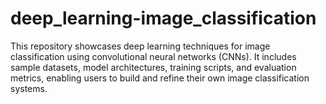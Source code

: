 # deep_learning-image_classification
This repository showcases deep learning techniques for image classification using convolutional neural networks (CNNs). It includes sample datasets, model architectures, training scripts, and evaluation metrics, enabling users to build and refine their own image classification systems.
